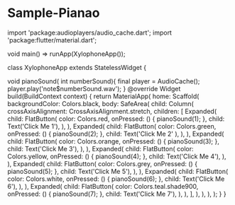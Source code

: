 # Sample-Pianao



import 'package:audioplayers/audio_cache.dart';
import 'package:flutter/material.dart';

void main() => runApp(XylophoneApp());

class XylophoneApp extends StatelessWidget {

  void pianoSound( int numberSound){
    final player = AudioCache();
    player.play('note$numberSound.wav');
  }
  @override
  Widget build(BuildContext context) {
    return MaterialApp(
      home: Scaffold(
        backgroundColor: Colors.black,
        body: SafeArea(
          child: Column(
            crossAxisAlignment: CrossAxisAlignment.stretch,
            children: <Widget>[
                Expanded(
                  child: FlatButton(
                    color: Colors.red,
                    onPressed: () {
                      pianoSound(1);
                    }, child: Text('Click Me 1'),
                  ),
                ),
              Expanded(
                child: FlatButton(
                  color: Colors.green,
                  onPressed: () {
                    pianoSound(2);
                  }, child: Text('Click Me 2'
                    ),
                ),
              ),
              Expanded(
                child: FlatButton(
                  color: Colors.orange,
                  onPressed: () {
                    pianoSound(3);
                  }, child: Text('Click Me 3'),
                ),
              ),
              Expanded(
                child: FlatButton(
                  color: Colors.yellow,
                  onPressed: () {
                    pianoSound(4);
                  }, child: Text('Click Me 4'),
                ),
              ),
              Expanded(
                child: FlatButton(
                  color: Colors.grey,
                  onPressed: () {
                    pianoSound(5);
                  }, child: Text('Click Me 5'),
                ),
              ),
              Expanded(
                child: FlatButton(
                  color: Colors.white,
                  onPressed: () {
                    pianoSound(6);
                  }, child: Text('Click Me 6'),
                ),
              ),
              Expanded(
                child: FlatButton(
                  color: Colors.teal.shade900,
                  onPressed: () {
                    pianoSound(7);
                  }, child: Text('Click Me 7'),
                ),
              ),
            ],
          ),
        ),
      ),
    );
  }
}
